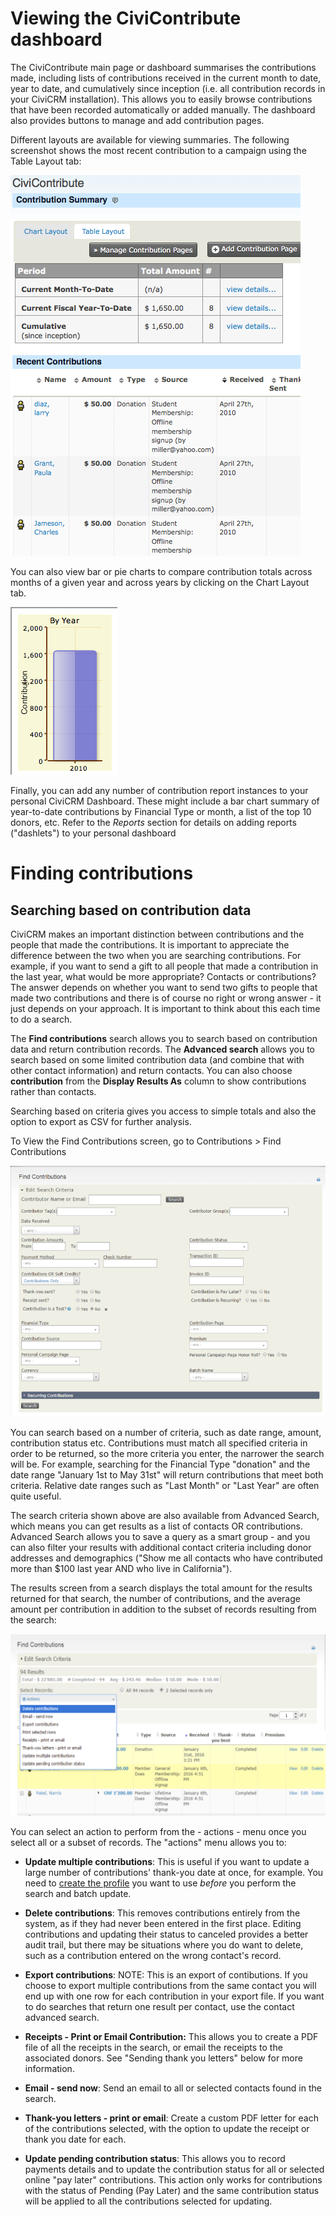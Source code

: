 # Viewing the CiviContribute dashboard

The CiviContribute main page or dashboard summarises the contributions made,
including lists of contributions received in the current month to date, year
to date, and cumulatively since inception (i.e. all contribution records in
  your CiviCRM installation). This allows you to easily browse contributions
  that have been recorded automatically or added manually. The dashboard also
  provides buttons to manage and add contribution pages.

Different layouts are available for viewing summaries. The following screenshot
shows the most recent contribution to a campaign using the Table Layout tab:

![ContactSummary1a](./../img/CiviCRM-CiviContribute-EveryDayTasks-ContactSummary1a-en.png)

You can also view bar or pie charts to compare contribution totals across
months of a given year and across years by clicking on the Chart Layout tab.

![ContactSummary1b](./../img/CiviCRM-CiviContribute-EveryDayTasks-ContactSummary1b-en.png "ContactSummary1b")

Finally, you can add any number of contribution report instances to your
personal CiviCRM Dashboard. These might include a bar chart summary of
year-to-date contributions by Financial Type or month, a list of the top 10
donors, etc. Refer to the _Reports_ section for details on adding reports
("dashlets") to your personal dashboard

# Finding contributions

Searching based on contribution data
------------------------------------

CiviCRM makes an important distinction between contributions and the
people that made the contributions. It is important to appreciate the
difference between the two when you are searching contributions. For
example, if you want to send a gift to all people that made a
contribution in the last year, what would be more appropriate? Contacts
or contributions? The answer depends on whether you want to send two
gifts to people that made two contributions and there is of course no
right or wrong answer - it just depends on your approach. It is
important to think about this each time to do a search.

The **Find contributions** search allows you to search based on
contribution data and return contribution records. The **Advanced
search** allows you to search based on some limited contribution data
(and combine that with other contact information) and return contacts.
You can also choose **contribution** from the **Display Results As**
column to show contributions rather than contacts.

Searching based on criteria gives you access to simple totals and also
the option to export as CSV for further analysis.

To View the Find Contributions screen, go to Contributions > Find Contributions

![Contribution Find Screenshot](./../img/contributions-find-search.png)

You can search based on a number of criteria, such as date range, amount,
 contribution status etc. Contributions must match all specified criteria in
 order to be returned, so the more criteria you enter, the narrower the search
 will be. For example, searching for the Financial Type "donation" and the date
 range "January 1st to May 31st" will return contributions that meet both
 criteria. Relative date ranges such as "Last Month" or "Last Year" are often
 quite useful.

The search criteria shown above are also available from Advanced Search, which
means you can get results as a list of contacts OR contributions. Advanced
Search allows you to save a query as a smart group - and you can also filter
your results with additional contact criteria including donor addresses and
demographics ("Show me all contacts who have contributed more than $100 last
year AND who live in California").

The results screen from a search displays the total amount for the results
returned for that search, the number of contributions, and the average amount
per contribution in addition to the subset of records resulting from the search:

![Screen shot batch update from search](../img/contributions-find-editcriteria.png)

You can select an action to perform from the - actions - menu once you select
all or a subset of records. The "actions" menu allows you to:
- **Update multiple contributions**: This is useful if you want to update a
large number of contributions' thank-you date at once, for example. You need to
[create the profile](../organising-your-data/profiles) you want to use *before*
you perform the search and batch update.

- **Delete contributions**: This removes contributions entirely from the
system, as if they had never been entered in the first place. Editing
contributions and updating their status to canceled provides a better audit
trail, but there may be situations where you do want to delete, such as a
contribution entered on the wrong contact's record.
- **Export contributions**: NOTE: This is an export of contibutions.  If you
choose to export multiple contributions from the same contact you will end up
with one row for each contribution in your export file. If you want to do
searches that return one result per contact, use the contact advanced search.

- **Receipts - Print or Email Contribution:** This allows you to create a PDF
file of all the receipts in the search, or email the receipts to the associated
donors. See "Sending thank you letters" below for more information.

- **Email - send now**: Send an email to all or selected contacts found in the
search.

- **Thank-you letters - print or email**: Create a custom PDF letter for each
of the contributions selected, with the option to update the receipt or thank
you date for each.

- **Update pending contribution status**: This allows you to record payments
details and to update the contribution status for all or selected online
"pay later" contributions. This action only works for contributions with the
status of Pending (Pay Later) and the same contribution status will be applied
to all the contributions selected for updating.
